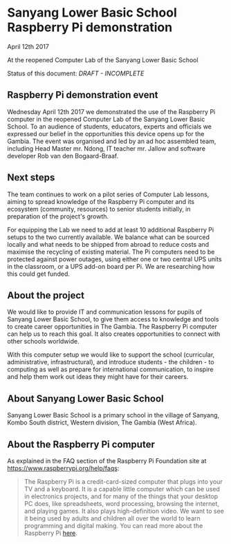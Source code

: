 # Sanyang Lower Basic School Raspberry Pi demonstration

April 12th 2017

At the reopened Computer Lab of the Sanyang Lower Basic School

Status of this document: *DRAFT - INCOMPLETE*

## Raspberry Pi demonstration event

Wednesday April 12th 2017 we demonstrated the use of the Raspberry Pi computer in the reopened Computer Lab of the Sanyang
Lower Basic School. To an audience of students, educators, experts and officials we expressed our belief in the
opportunities this device opens up for the Gambia. The event was organised and led by an ad hoc assembled team,
including Head Master mr. Ndong, IT teacher mr. Jallow and software developer Rob van den Bogaard-Braaf.

## Next steps

The team continues to work on a pilot series of Computer Lab lessons, aiming to spread knowledge of the Raspberry Pi
computer and its ecosystem (community, resources) to senior students initially, in preparation of the project's growth.

For equipping the Lab we need to add at least 10 additional Raspberry Pi setups to the two currently available.
We balance what can be sourced locally and what needs to be shipped from abroad to reduce costs and maximise
the recycling of existing material. The Pi computers need to be protected against power outages, using either one or two
central UPS units in the classroom, or a UPS add-on board per Pi. We are researching how this could get funded.

## About the project

We would like to provide IT and communication lessons for pupils of Sanyang Lower Basic School,
to give them access to knowledge and tools to create career opportunities in The Gambia.
The Raspberry Pi computer can help us to reach this goal. It also creates opportunities to
connect with other schools worldwide.

With this computer setup we would like to support the school (curricular, administrative,
infrastructural), and introduce students - the children - to computing as well as prepare
for international communication, to inspire and help them work out ideas they might
have for their careers.

## About Sanyang Lower Basic School

Sanyang Lower Basic School is a primary school in the village of Sanyang, Kombo South district,
Western division, The Gambia (West Africa).

## About the Raspberry Pi computer

As explained in the FAQ section of the Raspberry Pi Foundation site at https://www.raspberrypi.org/help/faqs:

> The Raspberry Pi is a credit-card-sized computer that plugs into your TV and a keyboard. It is a capable little computer which can be used in electronics projects, and for many of the things that your desktop PC does, like spreadsheets, word processing, browsing the internet, and playing games. It also plays high-definition video. We want to see it being used by adults and children all over the world to learn programming and digital making. You can read more about the Raspberry Pi [here](https://www.raspberrypi.org/help/what-is-a-raspberry-pi/).
